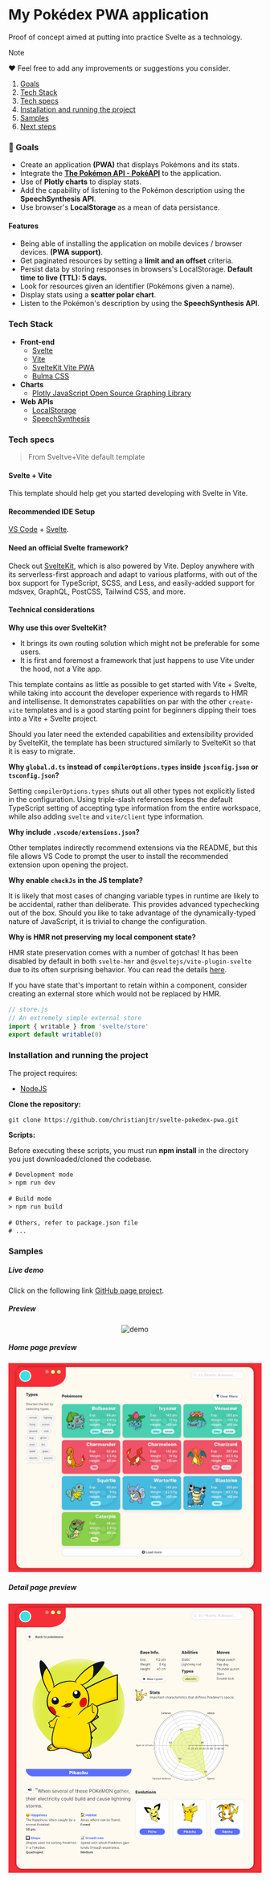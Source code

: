 # My Pokédex PWA application

Proof of concept aimed at putting into practice Svelte as a technology.

> [!NOTE]  
> ❤️ Feel free to add any improvements or suggestions you consider.

1. [Goals](#001)
2. [Tech Stack](#002)
3. [Tech specs](#003)
4. [Installation and running the project](#004)
5. [Samples](#005)
6. [Next steps](#006)

<a name="001"></a>
### 🎯 Goals

-   Create an application **(PWA)** that displays Pokémons and its stats.
-   Integrate the **[The Pokémon API - PokéAPI](https://pokeapi.co/)** to the application.
- Use of **Plotly charts** to display stats.
-   Add the capability of listening to the Pokémon description using the **SpeechSynthesis API**.
-   Use browser's **LocalStorage** as a mean of data persistance.

#### Features
- Being able of installing the application on mobile devices / browser devices. **(PWA support)**.
- Get paginated resources by setting a **limit and an offset** criteria.
- Persist data by storing responses in browsers's LocalStorage. **Default time to live (TTL): 5 days.**
- Look for resources given an identifier (Pokémons given a name).
- Display stats using a **scatter polar chart**.
- Listen to the Pokémon's description by using the **SpeechSynthesis API**.

<a name="002"></a>
### Tech Stack

-   **Front-end**
    -   [Svelte](https://svelte.dev/)
    -   [Vite](https://vitejs.dev/)
    -   [SvelteKit Vite PWA](https://vite-pwa-org.netlify.app/)
    -   [Bulma CSS](https://bulma.io/)
-   **Charts**
    -   [Plotly JavaScript Open Source Graphing Library
](https://plotly.com/javascript/)
-   **Web APIs**
    -   [LocalStorage](https://developer.mozilla.org/en-US/docs/Web/API/Window/localStorage)
    -   [SpeechSynthesis](https://developer.mozilla.org/en-US/docs/Web/API/SpeechSynthesis)

<a name="003"></a>
### Tech specs

> From Sveltve+Vite default template

#### Svelte + Vite

This template should help get you started developing with Svelte in Vite.

#### Recommended IDE Setup

[VS Code](https://code.visualstudio.com/) + [Svelte](https://marketplace.visualstudio.com/items?itemName=svelte.svelte-vscode).

#### Need an official Svelte framework?

Check out [SvelteKit](https://github.com/sveltejs/kit#readme), which is also powered by Vite. Deploy anywhere with its serverless-first approach and adapt to various platforms, with out of the box support for TypeScript, SCSS, and Less, and easily-added support for mdsvex, GraphQL, PostCSS, Tailwind CSS, and more.

#### Technical considerations

**Why use this over SvelteKit?**

- It brings its own routing solution which might not be preferable for some users.
- It is first and foremost a framework that just happens to use Vite under the hood, not a Vite app.

This template contains as little as possible to get started with Vite + Svelte, while taking into account the developer experience with regards to HMR and intellisense. It demonstrates capabilities on par with the other `create-vite` templates and is a good starting point for beginners dipping their toes into a Vite + Svelte project.

Should you later need the extended capabilities and extensibility provided by SvelteKit, the template has been structured similarly to SvelteKit so that it is easy to migrate.

**Why `global.d.ts` instead of `compilerOptions.types` inside `jsconfig.json` or `tsconfig.json`?**

Setting `compilerOptions.types` shuts out all other types not explicitly listed in the configuration. Using triple-slash references keeps the default TypeScript setting of accepting type information from the entire workspace, while also adding `svelte` and `vite/client` type information.

**Why include `.vscode/extensions.json`?**

Other templates indirectly recommend extensions via the README, but this file allows VS Code to prompt the user to install the recommended extension upon opening the project.

**Why enable `checkJs` in the JS template?**

It is likely that most cases of changing variable types in runtime are likely to be accidental, rather than deliberate. This provides advanced typechecking out of the box. Should you like to take advantage of the dynamically-typed nature of JavaScript, it is trivial to change the configuration.

**Why is HMR not preserving my local component state?**

HMR state preservation comes with a number of gotchas! It has been disabled by default in both `svelte-hmr` and `@sveltejs/vite-plugin-svelte` due to its often surprising behavior. You can read the details [here](https://github.com/sveltejs/svelte-hmr/tree/master/packages/svelte-hmr#preservation-of-local-state).

If you have state that's important to retain within a component, consider creating an external store which would not be replaced by HMR.

```js
// store.js
// An extremely simple external store
import { writable } from 'svelte/store'
export default writable(0)
```

<a name="004"></a>
### Installation and running the project

The project requires:

-   [NodeJS](https://nodejs.org/)

**Clone the repository:**

```shell
git clone https://github.com/christianjtr/svelte-pokedex-pwa.git
```

**Scripts:**

Before executing these scripts, you must run **npm install** in the directory you just downloaded/cloned the codebase.

```shell
# Development mode
> npm run dev

# Build mode
> npm run build

# Others, refer to package.json file
# ...
```


<a name="005"></a>
### Samples

##### Live demo

Click on the following link [GitHub page project](https://christianjtr.github.io/svelte-pokedex-pwa). 

##### Preview

<p align="center">
    <img src="https://github.com/christianjtr/svelte-pokedex-pwa/blob/develop/samples/demo.mp4" alt="demo"/>
</p>

##### Home page preview

![](./samples/pokedex_main.png)

##### Detail page preview

![](./samples/pokedex_detail.png)

